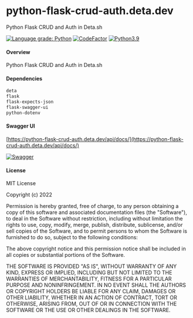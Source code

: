 # python-flask-crud-auth.deta.dev
Python Flask CRUD and Auth in Deta.sh

[![Language grade: Python](https://img.shields.io/lgtm/grade/python/g/jmilagroso/python-flask-crud.deta.dev.svg?logo=lgtm&logoWidth=18)](https://lgtm.com/projects/g/jmilagroso/python-flask-crud.deta.dev/context:python)
[![CodeFactor](https://www.codefactor.io/repository/github/jmilagroso/python-flask-crud.deta.dev/badge?s=75bacbbd40d449e0254899898eae0883efaa0430)](https://www.codefactor.io/repository/github/jmilagroso/python-flask-crud.deta.dev)
[![Python3.9](https://img.shields.io/badge/python-3.9-blue.svg)](https://www.python.org/downloads/release/python-390/)

#### Overview
Python Flask CRUD and Auth in Deta.sh

#### Dependencies
```sh
deta
flask
flask-expects-json
flask-swagger-ui
python-dotenv
```

#### Swagger UI
[https://python-flask-crud-auth.deta.dev/api/docs/](https://python-flask-crud-auth.deta.dev/api/docs/)

[![Swagger](https://validator.swagger.io/validator?url=https://python-flask-crud-auth.deta.dev/static/swagger.json)](https://validator.swagger.io/validator?url=https://python-flask-crud-auth.deta.dev/static/swagger.json)

#### License

MIT License

Copyright (c) 2022

Permission is hereby granted, free of charge, to any person obtaining a
copy of this software and associated documentation files (the
"Software"), to deal in the Software without restriction, including
without limitation the rights to use, copy, modify, merge, publish,
distribute, sublicense, and/or sell copies of the Software, and to
permit persons to whom the Software is furnished to do so, subject to
the following conditions:

The above copyright notice and this permission notice shall be included
in all copies or substantial portions of the Software.

THE SOFTWARE IS PROVIDED "AS IS", WITHOUT WARRANTY OF ANY KIND, EXPRESS
OR IMPLIED, INCLUDING BUT NOT LIMITED TO THE WARRANTIES OF
MERCHANTABILITY, FITNESS FOR A PARTICULAR PURPOSE AND NONINFRINGEMENT.
IN NO EVENT SHALL THE AUTHORS OR COPYRIGHT HOLDERS BE LIABLE FOR ANY
CLAIM, DAMAGES OR OTHER LIABILITY, WHETHER IN AN ACTION OF CONTRACT,
TORT OR OTHERWISE, ARISING FROM, OUT OF OR IN CONNECTION WITH THE
SOFTWARE OR THE USE OR OTHER DEALINGS IN THE SOFTWARE.
